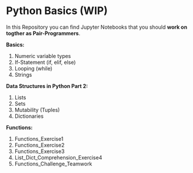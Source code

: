 # Python Basics (WIP)

In this Repository you can find Jupyter Notebooks that you should **work on togther as Pair-Programmers**.

**Basics:**
1. Numeric variable types
2. If-Statement (if, elif, else)
3. Looping (while)
4. Strings

**Data Structures in Python Part 2:**
1. Lists
2. Sets
3. Mutability (Tuples)
4. Dictionaries

**Functions:**
1. Functions_Exercise1
2. Functions_Exercise2
3. Functions_Exercise3
4. List_Dict_Comprehension_Exercise4
5. Functions_Challenge_Teamwork


